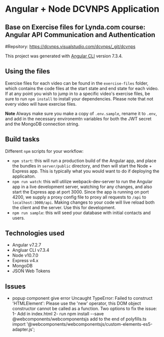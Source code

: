 # Angular + Node DCVNPS Application

## Base on Exercise files for Lynda.com course: Angular API Communication and Authentication

#Repsitory: https://dcvnps.visualstudio.com/dcvnps/_git/dcvnps

This project was generated with [Angular CLI](https://github.com/angular/angular-cli) version 7.3.4.

## Using the files

Exercise files for each video can be found in the `exercise-files` folder, which contains the code files at the start state and end state for each video. If at any point you wish to jump in to a specific video's exercise files, be sure to run `npm install` to install your dependencies. Please note that not every video will have exercise files.

**Note**
Always make sure you make a copy of `.env.sample`, rename it to `.env`, and add in the necessary environemtn variables for both the JWT secret and the MongoDB connection string.

## Build tasks

Different `npm` scripts for your workflow:
  * `npm start`: this will run a production build of the Angular app, and place the bundles in `server/public` directory, and then will start the Node + Express app. This is typically what you would want to do if deploying the applicaiton.
  * `npm run watch`: this will utilize webpack-dev-server to run the Angular app in a live development server, watching for any changes, and also start the Express app at port 3000. Since the app is running on port 4200, we supply a proxy config file to proxy all requests to `/api` to `localhost:3000/api`. Making changes to your code will live reload both the client and the server. Use this for development.
  * `npm run sample`: this will seed your database with initial contacts and users.

## Technologies used
  * Angular v7.2.7
  * Angluar CLI v7.3.4
  * Node v10.7.0
  * Express v4.x
  * MongoDB
  * JSON Web Tokens
## Issues
  * popup component give error
   Uncaught TypeError: Failed to construct 'HTMLElement': Please use the 'new' operator, this DOM object constructor cannot be called as a function.
    Two options to fix the issue:
      1- Add in index.html
      <script src="https://unpkg.com/@webcomponents/webcomponentsjs@2.1.3/custom-elements-es5-adapter.js"></script>
      2- run npm install --save @webcomponents/webcomponentsjs
        add to the end of polyfills.ts
        import '@webcomponents/webcomponentsjs/custom-elements-es5-adapter.js';